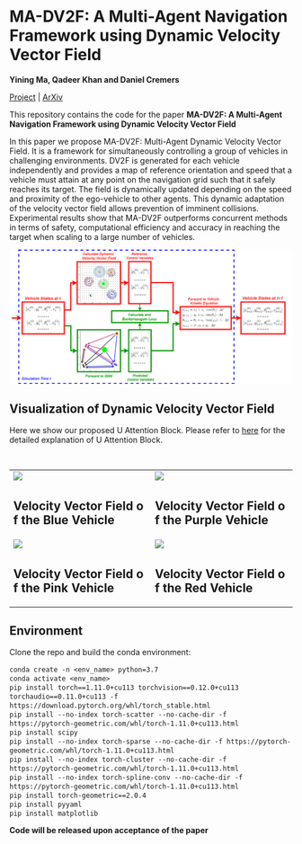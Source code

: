 # MA-DV2F: A Multi-Agent Navigation Framework using Dynamic Velocity Vector Field

**Yining Ma, Qadeer Khan and Daniel Cremers**


[Project](https://yininghase.github.io/MA-DV2F/) | [ArXiv]()


This repository contains the code for the paper **MA-DV2F: A Multi-Agent Navigation Framework using Dynamic Velocity Vector Field** 

In this paper we propose MA-DV2F: Multi-Agent Dynamic Velocity Vector Field. It is a framework for simultaneously controlling a group of vehicles in challenging environments. DV2F is generated for each vehicle independently and provides a map of reference orientation and speed that a vehicle must attain at any point on the navigation grid such that it safely reaches its target. The field is dynamically updated depending on the speed and proximity of the ego-vehicle to other agents. This dynamic adaptation of the velocity vector field allows prevention of imminent collisions. Experimental results show that MA-DV2F outperforms concurrent methods in terms of safety, computational efficiency and accuracy in reaching the target when scaling to a large number of vehicles.

![image](./images/pipeline_overview.png)


## Visualization of Dynamic Velocity Vector Field 

Here we show our proposed U Attention Block. Please refer to [here](./supplementary.pdf) for the detailed explanation of U Attention Block.

<table style="table-layout: fixed; word-break: break-all; word-wrap: break-word;" width="100%">
  <tr>
    <td width="50%">
      <img src="./images/velocity_field/vehicle_0_dvf.gif">
      <h2 class="subtitle has-text-centered"> Velocity Vector Field of the Blue Vehicle</h2>
    </td>
    <td width="50%">
      <img src="./images/velocity_field/vehicle_1_dvf.gif">
      <h2 class="subtitle has-text-centered"> Velocity Vector Field of the Purple Vehicle</h2>
    </td>
  </tr>
  <br /> 
  <tr>
    <td width="50%">
      <img src="./images/velocity_field/vehicle_2_dvf.gif">
      <h2 class="subtitle has-text-centered"> Velocity Vector Field of the Pink Vehicle</h2>
    </td>
    <td width="50%">
      <img src="./images/velocity_field/vehicle_3_dvf.gif">
      <h2 class="subtitle has-text-centered"> Velocity Vector Field of the Red Vehicle </h2>
    </td>
  </tr>
</table>


## Environment

Clone the repo and build the conda environment:
```
conda create -n <env_name> python=3.7 
conda activate <env_name>
pip install torch==1.11.0+cu113 torchvision==0.12.0+cu113 torchaudio==0.11.0+cu113 -f https://download.pytorch.org/whl/torch_stable.html
pip install --no-index torch-scatter --no-cache-dir -f https://pytorch-geometric.com/whl/torch-1.11.0+cu113.html
pip install scipy
pip install --no-index torch-sparse --no-cache-dir -f https://pytorch-geometric.com/whl/torch-1.11.0+cu113.html
pip install --no-index torch-cluster --no-cache-dir -f https://pytorch-geometric.com/whl/torch-1.11.0+cu113.html
pip install --no-index torch-spline-conv --no-cache-dir -f https://pytorch-geometric.com/whl/torch-1.11.0+cu113.html
pip install torch-geometric==2.0.4
pip install pyyaml
pip install matplotlib
```

**Code will be released upon acceptance of the paper** 